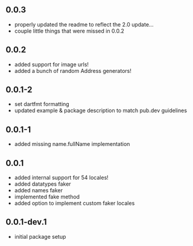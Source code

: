 ## 0.0.3
* properly updated the readme to reflect the 2.0 update...
* couple little things that were missed in 0.0.2

## 0.0.2
* added support for image urls!
* added a bunch of random Address generators!

## 0.0.1-2
* set dartfmt formatting
* updated example & package description to match pub.dev guidelines

## 0.0.1-1
* added missing name.fullName implementation

## 0.0.1
* added internal support for 54 locales!
* added datatypes faker
* added names faker
* implemented fake method
* added option to implement custom faker locales


## 0.0.1-dev.1
* initial package setup
